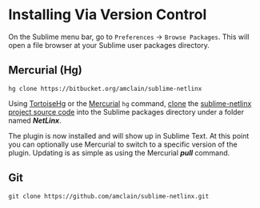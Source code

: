 Installing Via Version Control
==============================
On the Sublime menu bar, go to `Preferences` -> `Browse Packages`. This will
open a file browser at your Sublime user packages directory.

Mercurial (Hg)
--------------
```text
hg clone https://bitbucket.org/amclain/sublime-netlinx
```

Using [TortoiseHg](http://tortoisehg.bitbucket.org/) or the [Mercurial](http://mercurial.selenic.com/)
`hg` command, [clone](http://tortoisehg.bitbucket.org/manual/2.9/clone.html)
the [sublime-netlinx project source code](https://bitbucket.org/amclain/sublime-netlinx)
into the Sublime packages directory under a folder named ***NetLinx***.

The plugin is now installed and will show up in Sublime Text. At this point you
can optionally use Mercurial to switch to a specific version of the plugin.
Updating is as simple as using the Mercurial ***pull*** command.

Git
---
```text
git clone https://github.com/amclain/sublime-netlinx.git
```

